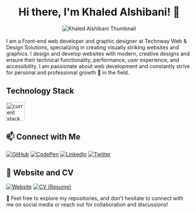 <div align="center">
  <h1>Hi there, I'm Khaled Alshibani! 👋</h1>
  <img src="https://iili.io/J1Xl46X.png" alt="Khaled Alshibani Thumbnail" />
</div>
<br>
I am a Front-end web developer and graphic designer at Technway Web & Design Solutions, specializing in creating visually striking websites and graphics. I design and develop websites with modern, creative designs and ensure their technical functionality, performance, user experience, and accessibility. I am passionate about web development and constantly strive for personal and professional growth 🌱 in the field.

## Technology Stack

<img src="https://iili.io/J1Xk2jt.png" alt="current stack" style="height: 50px;" />

## 📫 Connect with Me

[![GitHub](https://img.shields.io/badge/GitHub-Follow-9cf?style=for-the-badge&logo=github)](https://github.com/khaledsAlshibani)
[![CodePen](https://img.shields.io/badge/CodePen-Follow-9cf?style=for-the-badge&logo=codepen)](https://codepen.io/khaledsAlshibani)
[![LinkedIn](https://img.shields.io/badge/LinkedIn-Connect-9cf?style=for-the-badge&logo=linkedin)](https://linkedin.com/in/khaledsAlshibani)
[![Twitter](https://img.shields.io/badge/Twitter-Follow-9cf?style=for-the-badge&logo=x)](https://twitter.com/khaleds_saif)

## 📎 Website and CV

[![Website](https://img.shields.io/badge/Website-Visit-9cf?style=for-the-badge&logo=appveyor)](https://khaled.technway.biz/)
[![CV (Resume)](https://img.shields.io/badge/CV_(Resume)-View-9cf?style=for-the-badge&logo=appveyor)](https://khaled.technway.biz/assets/Khaled-Alshibani-Resume.pdf)

👀 Feel free to explore my repositories, and don't hesitate to connect with me on social media or reach out for collaboration and discussions!

